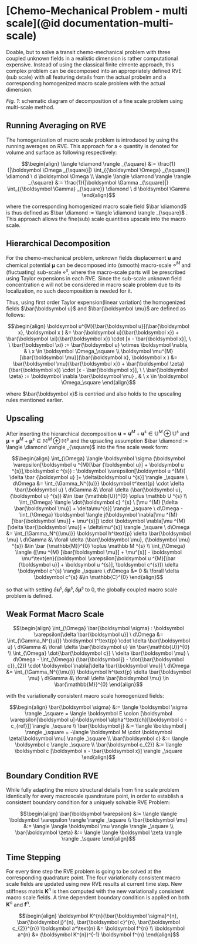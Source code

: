 # [Chemo-Mechanical Problem - multi scale](@id documentation-multi-scale)
Doable, but to solve a transit chemo-mechanical problem with three coupled unknown fields in a realistic dimension is rather computational expensive. Instead of using the classical finite elmente approach, this complex problem can be decomposed into an appropriately defined RVE (sub scale) with all featuring details from the actual probelm and a corresponding homogenized macro scale problem with the actual dimension.


*Fig. 1*: schematic diagram of decomposition of a fine scale problem using multi-scale method. 

## Running Averaging on RVE
The homogenization of macro scale problem is introduced by using the running averages on RVE. This approach for a $\diamond$ quantity is denoted for volume and surface as following respectively:

```math
\begin{align}
\langle \diamond \rangle _{\square} &:= \frac{1}{|\boldsymbol \Omega _{\square}|} \int_{{\boldsymbol \Omega} _{\square}} \diamond \ d \boldsymbol \Omega

\\
\langle \langle \diamond \rangle \rangle _{\square} &:= \frac{1}{|\boldsymbol \Gamma _{\square}|} \int_{{\boldsymbol \Gamma} _{\square}} \diamond \ d \boldsymbol \Gamma
\end{align}
```
where the corresponding homogenized macro scale field $\bar \diamond$ is thus defined as $\bar \diamond := \langle \diamond \rangle _{\square}$ . This approach allows the fine(sub) scale quantities upscale into the macro scale.

## Hierarchical Decomposition
For the chemo-mechanical problem, unknown fields displacement $\boldsymbol u$ and chemical potential $\boldsymbol \mu$ can be decomposed into (smooth) macro-scale $\diamond ^{M}$ and (fluctuating) sub-scale $\diamond ^{s}$, where the macro-scale parts will be prescribed using Taylor expensions in each RVE. Since the sub-scale unknown field concentration $\boldsymbol c$ will not be considered in macro scale problem due to its localization, no such decomposition is needed for it.

Thus, using first order Taylor expension(linear variation) the homogenized fields $\bar{\boldsymbol u}$ and $\bar{\boldsymbol \mu}$ are defined as follows:

```math
\begin{align}
\boldsymbol u^{M}[\bar{\boldsymbol u}](\bar{\boldsymbol x}, \boldsymbol x ) &= \bar{\boldsymbol u}(\bar{\boldsymbol x}) + \bar{\boldsymbol \xi}(\bar{\boldsymbol x}) \cdot [x - \bar{\boldsymbol x}], \ \ \bar{\boldsymbol \xi} := \bar{\boldsymbol u}  \otimes \boldsymbol \nabla, & \ x \in \boldsymbol \Omega_\square

\\

\boldsymbol \mu^{M}[\bar{\boldsymbol \mu}](\bar{\boldsymbol x}, \boldsymbol x ) &= \bar{\boldsymbol \mu}(\bar{\boldsymbol x}) + \bar{\boldsymbol \zeta}(\bar{\boldsymbol x}) \cdot [x - \bar{\boldsymbol x}], \ \ \bar{\boldsymbol \zeta} := \boldsymbol \nabla \bar{\boldsymbol \mu}  , & \ x \in \boldsymbol \Omega_\square
\end{align}
```
where $\bar{\boldsymbol x}$ is centriod and also holds to the upscaling rules mentioned earlier.

## Upscaling
After inserting the hierarchical decomposition $\boldsymbol u = \boldsymbol u ^{M} + \boldsymbol u ^{s} \in \mathbb U ^{M} \oplus \mathbb U ^{s}$ and $\boldsymbol \mu = \boldsymbol \mu ^{M} + \boldsymbol \mu ^{s} \in \mathbb M ^{M} \oplus \mathbb M ^{s}$ and the upsacling assumption $\bar \diamond := \langle \diamond \rangle _{\square}$ into the fine scale week form:

```math
\begin{align}
\int_{\Omega} \langle \boldsymbol \sigma (\boldsymbol \varepsilon[\boldsymbol u ^{M}[\bar {\boldsymbol u}] + \boldsymbol u ^{s}],\boldsymbol c ^{s}) : \boldsymbol \varepsilon[\boldsymbol u ^{M}[ \delta \bar {\boldsymbol u} ]+ \delta\boldsymbol u ^{s}] \rangle _\square \ d\Omega  &=  \int_{\Gamma_N^{(u)}} \boldsymbol t^\text{p} \cdot \delta \bar{\boldsymbol u} \ d\Gamma
&\
\forall \delta (\bar{\boldsymbol u}, {\boldsymbol u} ^{s}) &\in \bar {\mathbb{U}}^{0} \oplus \mathbb U ^{s}
\\
\int_{\Omega} \langle \dot{\boldsymbol c} ^{s} \ [\mu ^{M} [\delta \bar{\boldsymbol \mu}] + \delta\mu^{s}] \rangle _\square \ d\Omega - \int_{\Omega} \boldsymbol \langle j(\boldsymbol \nabla[\mu ^{M} [\bar{\boldsymbol \mu}] + \mu^{s}]) \cdot \boldsymbol \nabla[\mu ^{M} [\delta \bar{\boldsymbol \mu}] + \delta\mu^{s}] \rangle _\square \ d\Omega
&=  \int_{\Gamma_N^{(\mu)}} \boldsymbol h^\text{p} \delta \bar{\boldsymbol \mu} \ d\Gamma
&\
\forall \delta (\bar{\boldsymbol \mu}, {\boldsymbol \mu} ^{s}) &\in \bar {\mathbb{M}}^{0} \oplus \mathbb M ^{s}
\\
\int_{\Omega} \langle ([\mu ^{M} [\bar{\boldsymbol \mu}] + \mu^{s}] - \boldsymbol \mu^\text{en}(\boldsymbol \varepsilon[\boldsymbol u ^{M}[\bar {\boldsymbol u}] + \boldsymbol u ^{s}], \boldsymbol c^{s})) \delta \boldsymbol c^{s} \rangle _\square \ d\Omega
&= 0
&\
\forall \delta \boldsymbol c^{s} &\in \mathbb{C}^{0}
\end{align}
```
so that with setting $\delta \boldsymbol u^{s}, \delta \boldsymbol \mu^{s}, \delta \boldsymbol \mu^{s}$ to 0, the globally coupled macro scale problem is defined.


## Weak Format Macro Scale
```math
\begin{align}
\int_{\Omega} \bar{\boldsymbol \sigma} : \boldsymbol \varepsilon[\delta \bar{\boldsymbol u}] \ d\Omega  &=  \int_{\Gamma_N^{(u)}} \boldsymbol t^\text{p} \cdot \delta \bar{\boldsymbol u} \ d\Gamma
&\
\forall \delta \bar{\boldsymbol u} \in \bar{\mathbb{U}}^{0}
\\
\int_{\Omega} \dot{\bar{\boldsymbol c}} \ \delta \bar{\boldsymbol \mu} \ d\Omega - \int_{\Omega} (\bar{\boldsymbol j} - \dot{\bar{\boldsymbol c}}_{2}) \cdot \boldsymbol \nabla[\delta \bar{\boldsymbol \mu}] \ d\Omega
&=  \int_{\Gamma_N^{(\mu)}} \boldsymbol h^\text{p} \delta \bar{\boldsymbol \mu} \ d\Gamma
&\
\forall \delta \bar{\boldsymbol \mu} \in \bar{\mathbb{M}}^{0}
\end{align}
```

with the variationally consistent macro scale homogenized fields:

```math
\begin{align}
    \bar{\boldsymbol \sigma} &:= \langle \boldsymbol \sigma \rangle _\square = \langle \boldsymbol E \colon [\boldsymbol \varepsilon[\boldsymbol u]-\boldsymbol \alpha^\text{ch}[\boldsymbol c - c_{ref}]] \rangle _\square
\\
    \bar{\boldsymbol j} &:= \langle \boldsymbol j \rangle _\square = -\langle \boldsymbol M \cdot \boldsymbol \zeta[\boldsymbol \mu] \rangle _\square
\\
    \bar{\boldsymbol c} &:= \langle \boldsymbol c \rangle _\square
\\
    \bar{\boldsymbol c_{2}} &:= \langle \boldsymbol c [\boldsymbol x - \bar{\boldsymbol x}] \rangle _\square
\end{align}
```
## Boundary Condition RVE
While fully adapting the micro structural details from fine scale problem identically for every macroscale quandrature point, in order to establish a consistent boundary condition for a uniquely solvable RVE Problem:

```math
\begin{align}
    \bar{\boldsymbol \varepsilon} &:= \langle \langle \boldsymbol \varepsilon \rangle \rangle _\square 
\\
    \bar{\boldsymbol \mu} &:= \langle \langle \boldsymbol \mu \rangle \rangle _\square
\\
    \bar{\boldsymbol \zeta} &:= \langle \langle \boldsymbol \zeta \rangle \rangle _\square
\end{align}
```

## Time Stepping
For every time step the RVE problem is going to be solved at the corresponding quadrature point. The four variationally consistent macro scale fields are updated using new RVE results at current time step. New stiffness matrix $\boldsymbol K^{n}$ is then computed with the new variationally consistent macro scale fields. A time dependent boundary condition is applied on both $\boldsymbol K^{n}$ and $\boldsymbol f^{n}$.

```math
\begin{align}

\boldsymbol K^{n}(\bar{\boldsymbol \sigma}^{n}, 
    \bar{\boldsymbol j}^{n}, \bar{\boldsymbol c}^{n}, \bar{\boldsymbol c_{2}}^{n}) \boldsymbol a^\text{n} &= \boldsymbol f^{n}
\\
\boldsymbol a^{n} &= (\boldsymbol K^{n})^{-1} \boldsymbol f^{n}

\end{align}
```
